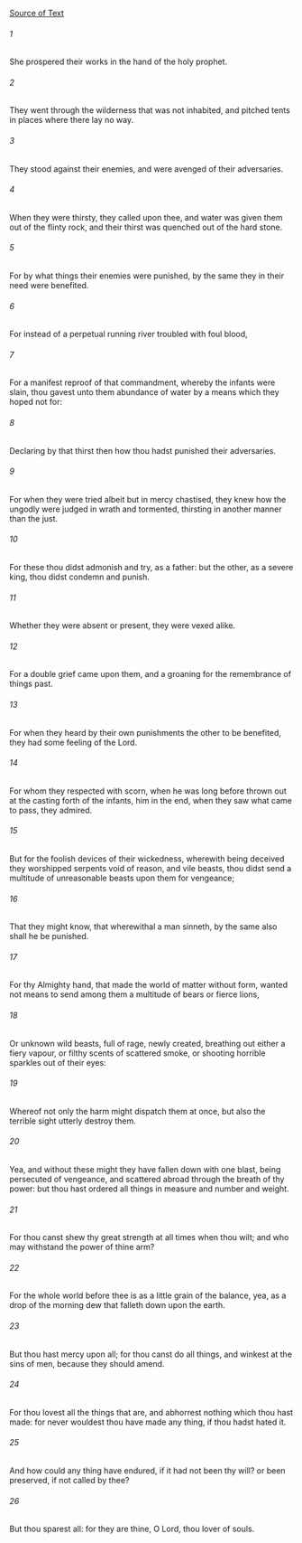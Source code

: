 [Source of Text](https://github.com/scrollmapper/bible_databases_deuterocanonical)

###### 1
She prospered their works in the hand of the holy prophet.

###### 2
They went through the wilderness that was not inhabited, and pitched tents in places where there lay no way.

###### 3
They stood against their enemies, and were avenged of their adversaries.

###### 4
When they were thirsty, they called upon thee, and water was given them out of the flinty rock, and their thirst was quenched out of the hard stone.

###### 5
For by what things their enemies were punished, by the same they in their need were benefited.

###### 6
For instead of a perpetual running river troubled with foul blood,

###### 7
For a manifest reproof of that commandment, whereby the infants were slain, thou gavest unto them abundance of water by a means which they hoped not for:

###### 8
Declaring by that thirst then how thou hadst punished their adversaries.

###### 9
For when they were tried albeit but in mercy chastised, they knew how the ungodly were judged in wrath and tormented, thirsting in another manner than the just.

###### 10
For these thou didst admonish and try, as a father: but the other, as a severe king, thou didst condemn and punish.

###### 11
Whether they were absent or present, they were vexed alike.

###### 12
For a double grief came upon them, and a groaning for the remembrance of things past.

###### 13
For when they heard by their own punishments the other to be benefited, they had some feeling of the Lord.

###### 14
For whom they respected with scorn, when he was long before thrown out at the casting forth of the infants, him in the end, when they saw what came to pass, they admired.

###### 15
But for the foolish devices of their wickedness, wherewith being deceived they worshipped serpents void of reason, and vile beasts, thou didst send a multitude of unreasonable beasts upon them for vengeance;

###### 16
That they might know, that wherewithal a man sinneth, by the same also shall he be punished.

###### 17
For thy Almighty hand, that made the world of matter without form, wanted not means to send among them a multitude of bears or fierce lions,

###### 18
Or unknown wild beasts, full of rage, newly created, breathing out either a fiery vapour, or filthy scents of scattered smoke, or shooting horrible sparkles out of their eyes:

###### 19
Whereof not only the harm might dispatch them at once, but also the terrible sight utterly destroy them.

###### 20
Yea, and without these might they have fallen down with one blast, being persecuted of vengeance, and scattered abroad through the breath of thy power: but thou hast ordered all things in measure and number and weight.

###### 21
For thou canst shew thy great strength at all times when thou wilt; and who may withstand the power of thine arm?

###### 22
For the whole world before thee is as a little grain of the balance, yea, as a drop of the morning dew that falleth down upon the earth.

###### 23
But thou hast mercy upon all; for thou canst do all things, and winkest at the sins of men, because they should amend.

###### 24
For thou lovest all the things that are, and abhorrest nothing which thou hast made: for never wouldest thou have made any thing, if thou hadst hated it.

###### 25
And how could any thing have endured, if it had not been thy will? or been preserved, if not called by thee?

###### 26
But thou sparest all: for they are thine, O Lord, thou lover of souls.